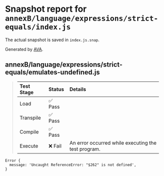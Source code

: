 # Snapshot report for `annexB/language/expressions/strict-equals/index.js`

The actual snapshot is saved in `index.js.snap`.

Generated by [AVA](https://avajs.dev).

## annexB/language/expressions/strict-equals/emulates-undefined.js

> | Test Stage | Status | Details |
> | :-- | :-- | :-- |
> | Load | ✅ Pass |  |
> | Transpile | ✅ Pass |  |
> | Compile | ✅ Pass |  |
> | Execute | ❌ Fail | An error occurred while executing the test program. |

    Error {
      message: 'Uncaught ReferenceError: "$262" is not defined',
    }

